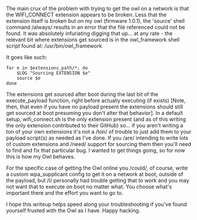 The main crux of the problem with trying to get the owl on a network is that the WIFI_CONNECT extension appears to be broken. Less that the extension itself is broken but on my owl (firmware 1.0.1), the 'source' shell command /always/ results in an error that the file referenced could not be found. It was absolutely infuriating digging that up... at any rate - the relevant bit where extensions get sourced is in the owl_framework shell script found at: /usr/bin/owl_framework

It goes like such:
```
for e in $extensions_path/*; do
    $LOG "Sourcing EXTENSION $e"
    source $e
done
```

The extensions get sourced after boot during the last bit of the execute_payload function, right before actually executing (if exists) [Note, then, that even if you have no payload present the extensions should still get sourced at boot presuming you don't alter that behavior].
In a default setup, wifi_connect.sh is the only extension present (and as of this writing the only extension contributed to their GitHub) so... if you aren't writing a ton of your own extensions it's not a /ton/ of trouble to just add them to your payload script(s) as needed as I've done. 
If you /are/ intending to write lots of custom extensions and /need/ support for sourcing them then you'll need to find and fix that particular bug. I wanted to get things going, so for now this is how my Owl behaves.

For the specific case of getting the Owl online you /could/, of course, write a custom wpa_supplicant config to get it on a network at boot, outside of the payload, but /I/ personally had trouble getting that to work and you may not want that to execute on boot no matter what. You choose what's important there and the effort you want to go to.

I hope this writeup helps speed along your troubleshooting if you've found yourself frusted with the Owl as I have. Happy hacking.